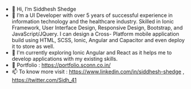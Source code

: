 - 👋 Hi, I’m Siddhesh Shedge
- 👀 I’m a UI Developer with over 5 years of successful experience in information technology and the healthcare industry. 
     Skilled in Ionic Framework, User Interface Design, Responsive Design, Bootstrap, and JavaScript/JQuery. 
     I can design a Cross- Platform mobile application build using HTML, SCSS, Ionic, Angular and Capacitor and even deploy it to store as well.
- 🌱 I'm currently exploring Ionic Angular and React as it helps me to develop applications with my existing skills.
- 💞️ Portfolio : https://portfolio.sconn.co.in/
- 📫 To know more visit : https://www.linkedin.com/in/siddhesh-shedge , https://twitter.com/Sidh_41

<!---
sidh41/sidh41 is a ✨ special ✨ repository because its `README.md` (this file) appears on your GitHub profile.
You can click the Preview link to take a look at your changes.
--->
